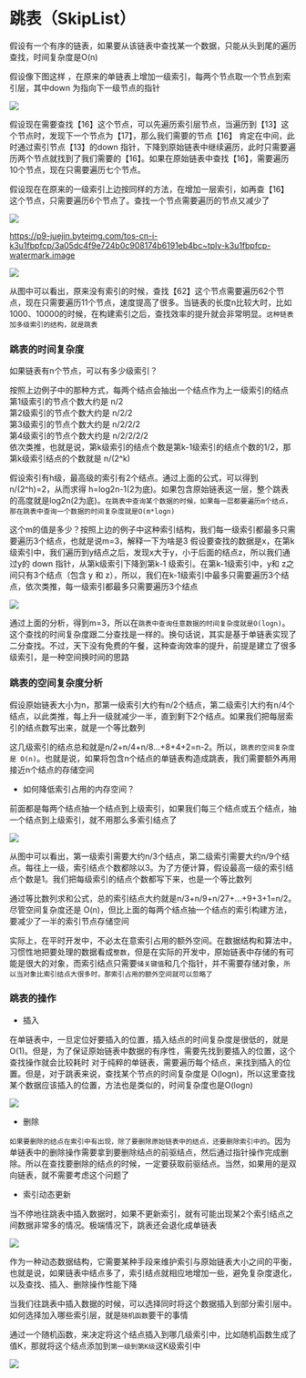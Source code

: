 # 跳表（SkipList）

假设有一个有序的链表，如果要从该链表中查找某一个数据，只能从头到尾的遍历查找，时间复杂度是O(n)

假设像下图这样 ，在原来的单链表上增加一级索引，每两个节点取一个节点到索引层，其中down 为指向下一级节点的指针

![](https://p9-juejin.byteimg.com/tos-cn-i-k3u1fbpfcp/1c5ba3b8a83249bcbb39bd57cd710432~tplv-k3u1fbpfcp-watermark.image)

假设现在需要查找【16】这个节点，可以先遍历索引层节点，当遍历到【13】这个节点时，发现下一个节点为【17】，那么我们需要的节点【16】 肯定在中间，此时通过索引节点【13】的down 指针，下降到原始链表中继续遍历，此时只需要遍历两个节点就找到了我们需要的【16】。如果在原始链表中查找【16】，需要遍历10个节点，现在只需要遍历七个节点。

假设现在在原来的一级索引上边按同样的方法，在增加一层索引，如再查【16】这个节点，只需要遍历6个节点了。查找一个节点需要遍历的节点又减少了

![](https://p9-juejin.byteimg.com/tos-cn-i-k3u1fbpfcp/3a05dc4f9e724b0c908174b6191eb4bc~tplv-k3u1fbpfcp-watermark.image)

https://p9-juejin.byteimg.com/tos-cn-i-k3u1fbpfcp/3a05dc4f9e724b0c908174b6191eb4bc~tplv-k3u1fbpfcp-watermark.image


![](https://p6-juejin.byteimg.com/tos-cn-i-k3u1fbpfcp/2f67bd599adf4765bff0b37dbc598711~tplv-k3u1fbpfcp-watermark.image)

从图中可以看出，原来没有索引的时候，查找【62】这个节点需要遍历62个节点，现在只需要遍历11个节点，速度提高了很多。当链表的长度n比较大时，比如1000、10000的时候，在构建索引之后，查找效率的提升就会非常明显。`这种链表加多级索引的结构，就是跳表`


### 跳表的时间复杂度

 如果链表有n个节点，可以有多少级索引？
  
按照上边例子中的那种方式，每两个结点会抽出一个结点作为上一级索引的结点     
第1级索引的节点个数大约是 n/2       
第2级索引的节点个数大约是 n/2/2        
第3级索引的节点个数大约是 n/2/2/2       
第4级索引的节点个数大约是 n/2/2/2/2     
依次类推，也就是说，第k级索引的结点个数是第k-1级索引的结点个数的1/2，那第k级索引结点的个数就是 n/(2^k)

假设索引有h级，最高级的索引有2个结点。通过上面的公式，可以得到n/(2^h)=2，从而求得 h=log2n-1(2为底)。如果包含原始链表这一层，整个跳表的高度就是log2n(2为底)。`在跳表中查询某个数据的时候，如果每一层都要遍历m个结点，那在跳表中查询一个数据的时间复杂度就是O(m*logn)`


这个m的值是多少？按照上边的例子中这种索引结构，我们每一级索引都最多只需要遍历3个结点，也就是说m=3，解释一下为啥是3
假设要查找的数据是x，在第k级索引中，我们遍历到y结点之后，发现x大于y，小于后面的结点z，所以我们通过y的 down 指针，从第k级索引下降到第k-1 级索引。在第k-1级索引中，y和 z之间只有3个结点（包含 y 和 z），所以，我们在k-1级索引中最多只需要遍历3个结点，依次类推，每一级索引都最多只需要遍历3个结点

![](https://p1-juejin.byteimg.com/tos-cn-i-k3u1fbpfcp/7e5798ddbc334b708e9aa2c72d6f5332~tplv-k3u1fbpfcp-watermark.image)               

通过上面的分析，得到m=3，所以在`跳表中查询任意数据的时间复杂度就是O(logn)`。这个查找的时间复杂度跟二分查找是一样的。换句话说，其实是基于单链表实现了二分查找。不过，天下没有免费的午餐，这种查询效率的提升，前提是建立了很多级索引，是一种空间换时间的思路

### 跳表的空间复杂度分析

假设原始链表大小为n，那第一级索引大约有n/2个结点，第二级索引大约有n/4个结点，以此类推，每上升一级就减少一半，直到剩下2个结点。如果我们把每层索引的结点数写出来，就是一个等比数列

这几级索引的结点总和就是n/2+n/4+n/8…+8+4+2=n-2。所以，`跳表的空间复杂度是 O(n)`。也就是说，如果将包含n个结点的单链表构造成跳表，我们需要额外再用接近n个结点的存储空间

- 如何降低索引占用的内存空间？

前面都是每两个结点抽一个结点到上级索引，如果我们每三个结点或五个结点，抽一个结点到上级索引，就不用那么多索引结点了

![](https://p9-juejin.byteimg.com/tos-cn-i-k3u1fbpfcp/2c7de5359299417aa7f4e5f7614cbfa3~tplv-k3u1fbpfcp-watermark.image)


从图中可以看出，第一级索引需要大约n/3个结点，第二级索引需要大约n/9个结点。每往上一级，索引结点个数都除以3。为了方便计算，假设最高一级的索引结点个数是1。我们把每级索引的结点个数都写下来，也是一个等比数列

通过等比数列求和公式，总的索引结点大约就是n/3+n/9+n/27+…+9+3+1=n/2。尽管空间复杂度还是 O(n)，但比上面的每两个结点抽一个结点的索引构建方法，要减少了一半的索引节点存储空间

实际上，在平时开发中，不必太在意索引占用的额外空间。在数据结构和算法中，习惯性地把要处理的数据看成`整数`，但是在实际的开发中，原始链表中存储的有可能是很大的对象，而索引结点只需要`储关键值`和几个指针，并不需要存储对象，`所以当对象比索引结点大很多时，那索引占用的额外空间就可以忽略了`


### 跳表的操作


-  插入

在单链表中，一旦定位好要插入的位置，插入结点的时间复杂度是很低的，就是 O(1)。但是，为了保证原始链表中数据的有序性，需要先找到要插入的位置，这个查找操作就会比较耗时
对于纯粹的单链表，需要遍历每个结点，来找到插入的位置。但是，对于跳表来说，查找某个节点的时间复杂度是 O(logn)，所以这里查找某个数据应该插入的位置，方法也是类似的，时间复杂度也是O(logn)

![](https://p1-juejin.byteimg.com/tos-cn-i-k3u1fbpfcp/7a6494c6b8df43ccae507aa9e6860ccf~tplv-k3u1fbpfcp-watermark.image)

- 删除

`如果要删除的结点在索引中有出现，除了要删除原始链表中的结点，还要删除索引中的`。因为单链表中的删除操作需要拿到要删除结点的前驱结点，然后通过指针操作完成删除。所以在查找要删除的结点的时候，一定要获取前驱结点。当然，如果用的是双向链表，就不需要考虑这个问题了

- 索引动态更新

当不停地往跳表中插入数据时，如果不更新索引，就有可能出现某2个索引结点之间数据非常多的情况。极端情况下，跳表还会退化成单链表

![](https://p6-juejin.byteimg.com/tos-cn-i-k3u1fbpfcp/035845c12a984f549ba465bc1186117f~tplv-k3u1fbpfcp-watermark.image)

作为一种动态数据结构，它需要某种手段来维护索引与原始链表大小之间的平衡，也就是说，如果链表中结点多了，索引结点就相应地增加一些，避免复杂度退化，以及查找、插入、删除操作性能下降

当我们往跳表中插入数据的时候，可以选择同时将这个数据插入到部分索引层中。如何选择加入哪些索引层，就是`随机函数`要干的事情

通过一个随机函数，来决定将这个结点插入到哪几级索引中，比如随机函数生成了值K，那就将这个结点添加到`第一级到第K级`这K级索引中

![](https://p1-juejin.byteimg.com/tos-cn-i-k3u1fbpfcp/824fa84ad278408a8ee0b76afc3026bd~tplv-k3u1fbpfcp-watermark.image)
